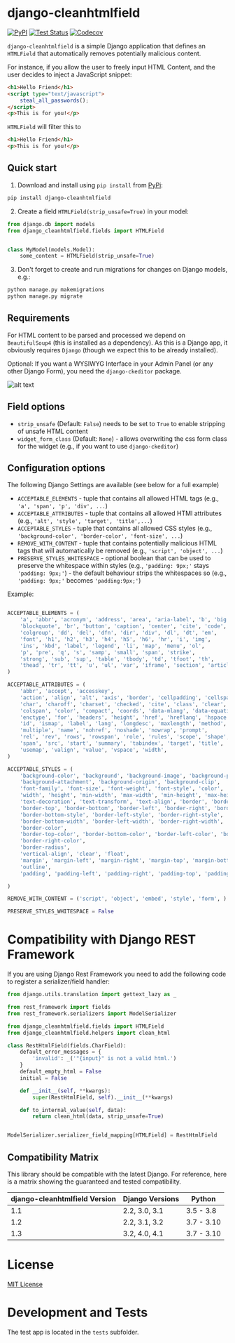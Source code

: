 django-cleanhtmlfield
=====================

[![PyPI](https://badge.fury.io/py/django-cleanhtmlfield.svg)](https://pypi.org/project/django-cleanhtmlfield/)
[![Test Status](https://github.com/anexia-it/django-cleanhtmlfield/actions/workflows/test.yml/badge.svg?branch=master)](https://github.com/anexia-it/django-cleanhtmlfield/actions/workflows/test.yml)
[![Codecov](https://codecov.io/gh/anexia-it/django-cleanhtmlfield/branch/master/graph/badge.svg)](https://codecov.io/gh/anexia-it/django-cleanhtmlfield)

`django-cleanhtmlfield` is a simple Django application that defines an `HTMLField` that automatically
removes potentially malicious content.

For instance, if you allow the user to freely input HTML Content, and
the user decides to inject a JavaScript snippet:

```html
<h1>Hello Friend</h1>
<script type="text/javascript">
    steal_all_passwords();
</script>
<p>This is for you!</p>
```

`HTMLField` will filter this to

```html
<h1>Hello Friend</h1>
<p>This is for you!</p>
```

## Quick start

1.  Download and install using `pip install` from [PyPi](https://pypi.python.org/pypi/django-cleanhtmlfield/):

```bash
pip install django-cleanhtmlfield
```

2.  Create a field `HTMLField(strip_unsafe=True)` in your model:

```python
from django.db import models
from django_cleanhtmlfield.fields import HTMLField


class MyModel(models.Model):
    some_content = HTMLField(strip_unsafe=True)
```

3.  Don't forget to create and run migrations for changes on Django
    models, e.g.:


```bash
python manage.py makemigrations
python manage.py migrate
```

## Requirements

For HTML content to be parsed and processed we depend on
`BeautifulSoup4` (this is installed as a dependency). As this is a
Django app, it obviously requires `Django` (though we expect this to be
already installed).

Optional: If you want a WYSIWYG Interface in your Admin Panel (or any
other Django Form), you need the `django-ckeditor` package.

![alt text](docs/ckeditor-wysiwyg.png "CKEditor")


## Field options

* `strip_unsafe` (Default: `False`) needs to be set to `True` to enable stripping of unsafe HTML content
* `widget_form_class` (Default: `None`) - allows overwriting the css form class for the widget (e.g., if you want to use `django-ckeditor`)

## Configuration options

The following Django Settings are available (see below for a full
example)

  - `ACCEPTABLE_ELEMENTS` - tuple that contains all allowed HTML tags
    (e.g., `'a', 'span', 'p', 'div', ...`)
  - `ACCEPTABLE_ATTRIBUTES` - tuple that contains all allowed HTMl
    attributes (e.g., `'alt', 'style', 'target', 'title',...`)
  - `ACCEPTABLE_STYLES` - tuple that contains all allowed CSS styles
    (e.g., `'background-color', 'border-color', 'font-size', ...`)
  - `REMOVE_WITH_CONTENT` - tuple that contains potentially malicious
    HTML tags that will automatically be removed (e.g., `'script',
    'object', ...`)
  - `PRESERVE_STYLES_WHITESPACE` - optional boolean that can be used
    to preserve the whitespace within styles (e.g., `'padding: 9px;'`
    stays `'padding: 9px;'`) - the default behaviour strips the
    whitespaces so (e.g., `'padding: 9px;'` becomes `'padding:9px;'`)

Example:

```python

ACCEPTABLE_ELEMENTS = (
    'a', 'abbr', 'acronym', 'address', 'area', 'aria-label', 'b', 'big',
    'blockquote', 'br', 'button', 'caption', 'center', 'cite', 'code', 'col',
    'colgroup', 'dd', 'del', 'dfn', 'dir', 'div', 'dl', 'dt', 'em',
    'font', 'h1', 'h2', 'h3', 'h4', 'h5', 'h6', 'hr', 'i', 'img',
    'ins', 'kbd', 'label', 'legend', 'li', 'map', 'menu', 'ol',
    'p', 'pre', 'q', 's', 'samp', 'small', 'span', 'strike',
    'strong', 'sub', 'sup', 'table', 'tbody', 'td', 'tfoot', 'th',
    'thead', 'tr', 'tt', 'u', 'ul', 'var', 'iframe', 'section', 'article',
)

ACCEPTABLE_ATTRIBUTES = (
    'abbr', 'accept', 'accesskey',
    'action', 'align', 'alt', 'axis', 'border', 'cellpadding', 'cellspacing',
    'char', 'charoff', 'charset', 'checked', 'cite', 'class', 'clear', 'cols',
    'colspan', 'color', 'compact', 'coords', 'data-mlang', 'data-equation', 'datetime', 'dir',
    'enctype', 'for', 'headers', 'height', 'href', 'hreflang', 'hspace',
    'id', 'ismap', 'label', 'lang', 'longdesc', 'maxlength', 'method',
    'multiple', 'name', 'nohref', 'noshade', 'nowrap', 'prompt',
    'rel', 'rev', 'rows', 'rowspan', 'role', 'rules', 'scope', 'shape', 'size', 'style',
    'span', 'src', 'start', 'summary', 'tabindex', 'target', 'title', 'type',
    'usemap', 'valign', 'value', 'vspace', 'width',
)

ACCEPTABLE_STYLES = (
    'background-color', 'background', 'background-image', 'background-position', 'background-size', 'background-repeat',
    'background-attachment', 'background-origin', 'background-clip',
    'font-family', 'font-size', 'font-weight', 'font-style', 'color',
    'width', 'height', 'min-width', 'max-width', 'min-height', 'max-height', 'line-height',
    'text-decoration', 'text-transform', 'text-align', 'border', 'border-style', 'border-width',
    'border-top', 'border-bottom', 'border-left', 'border-right', 'border-top-style',
    'border-bottom-style', 'border-left-style', 'border-right-style', 'border-top-width',
    'border-bottom-width', 'border-left-width', 'border-right-width',
    'border-color',
    'border-top-color', 'border-bottom-color', 'border-left-color', 'border-spacing', 'border-collapse',
    'border-right-color',
    'border-radius',
    'vertical-align', 'clear', 'float',
    'margin', 'margin-left', 'margin-right', 'margin-top', 'margin-bottom',
    'outline',
    'padding', 'padding-left', 'padding-right', 'padding-top', 'padding-bottom',

)

REMOVE_WITH_CONTENT = ('script', 'object', 'embed', 'style', 'form', )

PRESERVE_STYLES_WHITESPACE = False
```

# Compatibility with Django REST Framework

If you are using Django Rest Framework you need to add the following
code to register a serializer/field handler:

```python
from django.utils.translation import gettext_lazy as _

from rest_framework import fields
from rest_framework.serializers import ModelSerializer

from django_cleanhtmlfield.fields import HTMLField
from django_cleanhtmlfield.helpers import clean_html

class RestHtmlField(fields.CharField):
    default_error_messages = {
        'invalid': _('"{input}" is not a valid html.')
    }
    default_empty_html = False
    initial = False

    def __init__(self, **kwargs):
        super(RestHtmlField, self).__init__(**kwargs)

    def to_internal_value(self, data):
        return clean_html(data, strip_unsafe=True)


ModelSerializer.serializer_field_mapping[HTMLField] = RestHtmlField
```

## Compatibility Matrix

This library should be compatible with the latest Django. For reference, here is a matrix showing
the guaranteed and tested compatibility.

django-cleanhtmlfield Version | Django Versions | Python
----------------------------- | --------------- | ------
1.1                           | 2.2, 3.0, 3.1   | 3.5 - 3.8
1.2                           | 2.2, 3.1, 3.2   | 3.7 - 3.10
1.3                           | 3.2, 4.0, 4.1   | 3.7 - 3.10

# License

[MIT License](LICENSE)

# Development and Tests

The test app is located in the `tests` subfolder.
